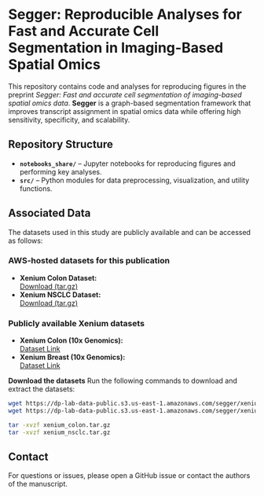 # Segger: Reproducible Analyses for Fast and Accurate Cell Segmentation in Imaging-Based Spatial Omics

This repository contains code and analyses for reproducing figures in the preprint *Segger: Fast and accurate cell segmentation of imaging-based spatial omics data*. **Segger** is a graph-based segmentation framework that improves transcript assignment in spatial omics data while offering high sensitivity, specificity, and scalability.

## Repository Structure

- **`notebooks_share/`** – Jupyter notebooks for reproducing figures and performing key analyses.  
- **`src/`** – Python modules for data preprocessing, visualization, and utility functions.  

## Associated Data

The datasets used in this study are publicly available and can be accessed as follows:

### AWS-hosted datasets for this publication  
- **Xenium Colon Dataset:**  
  [Download (tar.gz)](https://dp-lab-data-public.s3.us-east-1.amazonaws.com/segger/xenium_colon.tar.gz)  
- **Xenium NSCLC Dataset:**  
  [Download (tar.gz)](https://dp-lab-data-public.s3.us-east-1.amazonaws.com/segger/xenium_nsclc.tar.gz)  

### Publicly available Xenium datasets  
- **Xenium Colon (10x Genomics):**  
  [Dataset Link](https://www.10xgenomics.com/datasets/human-colon-preview-data-xenium-human-colon-gene-expression-panel-1-standard)  
- **Xenium Breast (10x Genomics):**  
  [Dataset Link](https://www.10xgenomics.com/products/xenium-in-situ/preview-dataset-human-breast)  

**Download the datasets**
Run the following commands to download and extract the datasets:  

```sh
wget https://dp-lab-data-public.s3.us-east-1.amazonaws.com/segger/xenium_colon.tar.gz
wget https://dp-lab-data-public.s3.us-east-1.amazonaws.com/segger/xenium_nsclc.tar.gz

tar -xvzf xenium_colon.tar.gz
tar -xvzf xenium_nsclc.tar.gz
```

## Contact

For questions or issues, please open a GitHub issue or contact the authors of the manuscript.